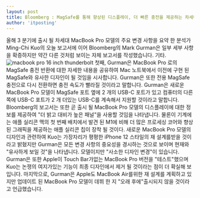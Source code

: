 ```yaml
---
layout: post
title: Bloomberg : MagSafe를 통해 향상된 디스플레이, 더 빠른 충전을 제공하는 차세대 MacBook Pro
author: 'itposting'
---
```


올해 3 분기에 출시 될 차세대 MacBook Pro 모델의 주요 변경 사항을 요약 한 분석가 Ming-Chi Kuo의 오늘 보고서에 이어 Bloomberg의 Mark Gurman은 일부 세부 사항을 확증하지만 약간 다른 것처럼 보이는 자체 보고서를 작성했습니다.
 기타.
![macbook pro 16 inch thunderbolt](https://images.macrumors.com/t/PkWitx-_Twi5bpRlDtMsATUqCYM=/2500x0/filters:no_upscale():quality(90)/article-new/2020/04/macbook-pro-16-inch-thunderbolt.jpg)
첫째, Gurman은 MacBook Pro 로의 MagSafe 충전 반환에 대한 자세한 내용을 공유하여 Mac 노트북에서 이전에 구현 된 ‌MagSafe‌와 유사한 디자인이 될 것임을 시사합니다.
 Gurman은 또한 전용 ‌MagSafe‌ 충전으로 다시 전환하면 충전 속도가 빨라질 것이라고 말합니다.
Gurman은 새로운 MacBook Pro 모델이 ‌MagSafe‌ 포트 옆에 2 개의 USB-C 포트가 있고 컴퓨터의 다른쪽에 USB-C 포트가 2 개 더있는 USB-C를 계속해서 지원할 것이라고 말합니다.
Bloomberg의 보고서는 또한 곧 출시 될 MacBook Pro 모델의 디스플레이에 대한 정보를 제공하여 "더 밝고 대비가 높은 패널"을 사용할 것임을 나타냅니다.
 물론이 기계에는 애플 실리콘 맥의 첫 번째 배치에서 발견 된 M1에 비해 더 많은 프로세싱 코어와 향상된 그래픽을 제공하는 애플 실리콘 칩이 장착 될 것이다.
새로운 MacBook Pro 모델의 디자인과 관련하여 Kuo는 가장자리가 평평한 iPhone 12 스타일의 재 설계를받을 것이라고 밝혔지만 Gurman은 모든 변경 사항의 중요성을 경시하는 것으로 보이며 현재와 "유사하게 보일 것"을 나타냅니다.
 모델이지만 "사소한 디자인 변경"이 있습니다.
Gurman은 또한 Apple이 Touch Bar가없는 MacBook Pro 버전을 "테스트"했으며 Kuo는 논쟁의 여지가있는 기능이 최종 디자인에서 제거 될 것이라는 점이 더 확실해 보입니다.
마지막으로, Gurman은 Apple도 MacBook Air를위한 재 설계를 계획하고 있지만 업데이트 된 MacBook Pro 모델이 데뷔 한 지 "오래 후에"출시되지 않을 것이라고 언급했습니다.